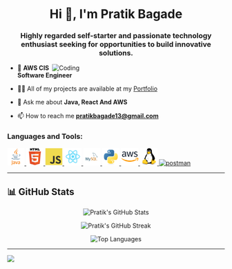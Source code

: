 
<h1 align="center">Hi 👋, I'm Pratik Bagade</h1>
<h3 align="center">Highly regarded self-starter and passionate technology enthusiast seeking for opportunities to build innovative solutions.</h3>
<img align="right" alt="Coding" width="400" src="https://cdn.dribbble.com/users/1162077/screenshots/3848914/programmer.gif"/>

- 🌱 **AWS CIS Software Engineer**

- 👨‍💻 All of my projects are available at my [Portfolio](https://pratikbagade1.github.io/Portfolio/#projects)

- 💬 Ask me about **Java, React And AWS**

- 📫 How to reach me **pratikbagade13@gmail.com**


<h3 align="left">Languages and Tools:</h3>
<p align="left">
   <a href="https://www.w3schools.com/java/" target="_blank" rel="noreferrer"> <img src="https://raw.githubusercontent.com/github/explore/80688e429a7d4ef2fca1e82350fe8e3517d3494d/topics/java/java.png" alt="JAVA" width="40" height="40"/> </a>
   <a href="https://www.w3.org/html/" target="_blank" rel="noreferrer"> <img src="https://raw.githubusercontent.com/devicons/devicon/master/icons/html5/html5-original-wordmark.svg" alt="html5" width="40" height="40"/> </a>
   <a href="https://developer.mozilla.org/en-US/docs/Web/JavaScript" target="_blank" rel="noreferrer"> <img src="https://raw.githubusercontent.com/devicons/devicon/master/icons/javascript/javascript-original.svg" alt="javascript" width="40" height="40"/> </a>
  <a href="https://react.dev/" target="_blank" rel="noreferrer"> <img src="https://raw.githubusercontent.com/github/explore/80688e429a7d4ef2fca1e82350fe8e3517d3494d/topics/react/react.png" alt="react" width="40" height="40"/> </a><a href="https://www.w3schools.com/MySQL/default.asp" target="_blank" rel="noreferrer"> <img src="https://raw.githubusercontent.com/github/explore/80688e429a7d4ef2fca1e82350fe8e3517d3494d/topics/mysql/mysql.png" alt="mysql" width="40" height="40"/> </a>
<a href="https://www.python.org" target="_blank" rel="noreferrer"> <img src="https://raw.githubusercontent.com/devicons/devicon/master/icons/python/python-original.svg" alt="python" width="40" height="40"/> </a>
  <a href="https://aws.amazon.com" target="_blank" rel="noreferrer"> <img src="https://raw.githubusercontent.com/devicons/devicon/master/icons/amazonwebservices/amazonwebservices-original-wordmark.svg" alt="aws" width="40" height="40"/> </a>
  <a href="https://www.linux.org/" target="_blank" rel="noreferrer"> <img src="https://raw.githubusercontent.com/devicons/devicon/master/icons/linux/linux-original.svg" alt="linux" width="40" height="40"/> </a>    <a href="https://postman.com" target="_blank" rel="noreferrer"> <img src="https://www.vectorlogo.zone/logos/getpostman/getpostman-icon.svg" alt="postman" width="40" height="40"/> </a>
</p>



---

## 📊 GitHub Stats

<div align="center">

  ![Pratik's GitHub Stats](https://github-readme-stats.vercel.app/api?username=pratikbagade1&theme=darcula&hide_border=false&include_all_commits=false&count_private=false)
  
  ![Pratik's GitHub Streak](https://github-readme-streak-stats.herokuapp.com/?user=pratikbagade1&theme=darcula&hide_border=false)

  ![Top Languages](https://github-readme-stats.vercel.app/api/top-langs/?username=pratikbagade1&theme=darcula&hide_border=false&include_all_commits=false&count_private=false&layout=compact)
  
</div>

---
[![](https://visitcount.itsvg.in/api?id=pratikbagade1&icon=0&color=0)](https://github.com/PRATIKBAGADE1)








  




